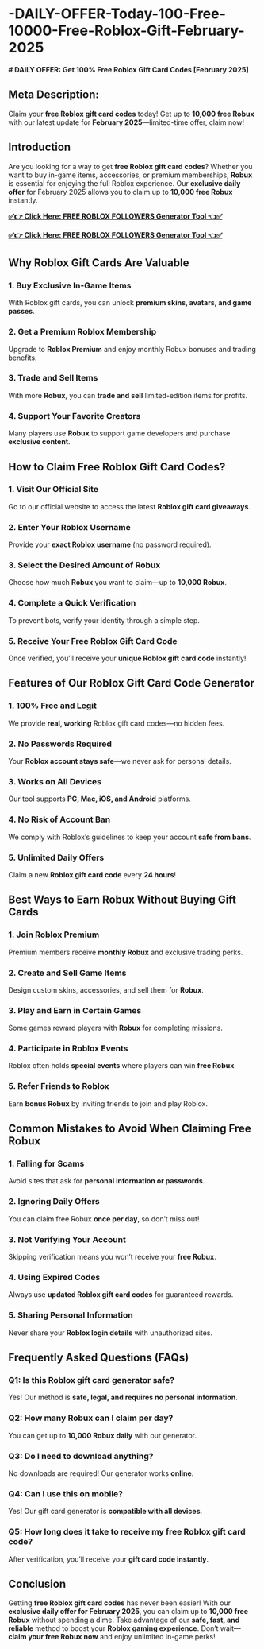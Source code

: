 # -DAILY-OFFER-Today-100-Free-10000-Free-Roblox-Gift-February-2025
**# DAILY OFFER: Get 100% Free Roblox Gift Card Codes [February 2025]**

## **Meta Description:**
Claim your **free Roblox gift card codes** today! Get up to **10,000 free Robux** with our latest update for **February 2025**—limited-time offer, claim now!

## **Introduction**
Are you looking for a way to get **free Roblox gift card codes**? Whether you want to buy in-game items, accessories, or premium memberships, **Robux** is essential for enjoying the full Roblox experience. Our **exclusive daily offer** for February 2025 allows you to claim up to **10,000 free Robux** instantly. 

**[✅👉 Click Here: FREE ROBLOX FOLLOWERS Generator Tool 👈✅](https://jahanhubspot.com/roblux/)**

**[✅👉 Click Here: FREE ROBLOX FOLLOWERS Generator Tool 👈✅](https://jahanhubspot.com/roblux/)**

## **Why Roblox Gift Cards Are Valuable**
### **1. Buy Exclusive In-Game Items**
With Roblox gift cards, you can unlock **premium skins, avatars, and game passes**.

### **2. Get a Premium Roblox Membership**
Upgrade to **Roblox Premium** and enjoy monthly Robux bonuses and trading benefits.

### **3. Trade and Sell Items**
With more **Robux**, you can **trade and sell** limited-edition items for profits.

### **4. Support Your Favorite Creators**
Many players use **Robux** to support game developers and purchase **exclusive content**.

## **How to Claim Free Roblox Gift Card Codes?**
### **1. Visit Our Official Site**
Go to our official website to access the latest **Roblox gift card giveaways**.

### **2. Enter Your Roblox Username**
Provide your **exact Roblox username** (no password required).

### **3. Select the Desired Amount of Robux**
Choose how much **Robux** you want to claim—up to **10,000 Robux**.

### **4. Complete a Quick Verification**
To prevent bots, verify your identity through a simple step.

### **5. Receive Your Free Roblox Gift Card Code**
Once verified, you’ll receive your **unique Roblox gift card code** instantly!

## **Features of Our Roblox Gift Card Code Generator**
### **1. 100% Free and Legit**
We provide **real, working** Roblox gift card codes—no hidden fees.

### **2. No Passwords Required**
Your **Roblox account stays safe**—we never ask for personal details.

### **3. Works on All Devices**
Our tool supports **PC, Mac, iOS, and Android** platforms.

### **4. No Risk of Account Ban**
We comply with Roblox’s guidelines to keep your account **safe from bans**.

### **5. Unlimited Daily Offers**
Claim a new **Roblox gift card code** every **24 hours**!

## **Best Ways to Earn Robux Without Buying Gift Cards**
### **1. Join Roblox Premium**
Premium members receive **monthly Robux** and exclusive trading perks.

### **2. Create and Sell Game Items**
Design custom skins, accessories, and sell them for **Robux**.

### **3. Play and Earn in Certain Games**
Some games reward players with **Robux** for completing missions.

### **4. Participate in Roblox Events**
Roblox often holds **special events** where players can win **free Robux**.

### **5. Refer Friends to Roblox**
Earn **bonus Robux** by inviting friends to join and play Roblox.

## **Common Mistakes to Avoid When Claiming Free Robux**
### **1. Falling for Scams**
Avoid sites that ask for **personal information or passwords**.

### **2. Ignoring Daily Offers**
You can claim free Robux **once per day**, so don’t miss out!

### **3. Not Verifying Your Account**
Skipping verification means you won’t receive your **free Robux**.

### **4. Using Expired Codes**
Always use **updated Roblox gift card codes** for guaranteed rewards.

### **5. Sharing Personal Information**
Never share your **Roblox login details** with unauthorized sites.

## **Frequently Asked Questions (FAQs)**
### **Q1: Is this Roblox gift card generator safe?**
Yes! Our method is **safe, legal, and requires no personal information**.

### **Q2: How many Robux can I claim per day?**
You can get up to **10,000 Robux daily** with our generator.

### **Q3: Do I need to download anything?**
No downloads are required! Our generator works **online**.

### **Q4: Can I use this on mobile?**
Yes! Our gift card generator is **compatible with all devices**.

### **Q5: How long does it take to receive my free Roblox gift card code?**
After verification, you’ll receive your **gift card code instantly**.

## **Conclusion**
Getting **free Roblox gift card codes** has never been easier! With our **exclusive daily offer for February 2025**, you can claim up to **10,000 free Robux** without spending a dime. Take advantage of our **safe, fast, and reliable** method to boost your **Roblox gaming experience**. Don’t wait—**claim your free Robux now** and enjoy unlimited in-game perks!
